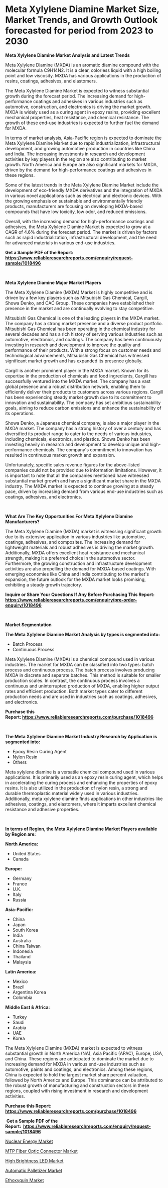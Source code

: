 <p><h1>Meta Xylylene Diamine Market Size, Market Trends, and Growth Outlook forecasted for period from 2023 to 2030</h1></p><p><strong>Meta Xylylene Diamine Market Analysis and Latest Trends</strong></p>
<p><p>Meta Xylylene Diamine (MXDA) is an aromatic diamine compound with the molecular formula C9H14N2. It is a clear, colorless liquid with a high boiling point and low viscosity. MXDA has various applications in the production of resins, coatings, adhesives, and elastomers.</p><p>The Meta Xylylene Diamine Market is expected to witness substantial growth during the forecast period. The increasing demand for high-performance coatings and adhesives in various industries such as automotive, construction, and electronics is driving the market growth. MXDA is widely used as a curing agent in epoxy resins, providing excellent mechanical properties, heat resistance, and chemical resistance. The growth of these end-use industries is expected to further fuel the demand for MXDA.</p><p>In terms of market analysis, Asia-Pacific region is expected to dominate the Meta Xylylene Diamine Market due to rapid industrialization, infrastructural development, and growing automotive production in countries like China and India. The increasing investments in research and development activities by key players in the region are also contributing to market growth. North America and Europe are also significant markets for MXDA, driven by the demand for high-performance coatings and adhesives in these regions.</p><p>Some of the latest trends in the Meta Xylylene Diamine Market include the development of eco-friendly MXDA derivatives and the integration of MXDA in various novel applications such as electrical and electronic devices. With the growing emphasis on sustainable and environmentally friendly products, manufacturers are focusing on developing MXDA-based compounds that have low toxicity, low odor, and reduced emissions.</p><p>Overall, with the increasing demand for high-performance coatings and adhesives, the Meta Xylylene Diamine Market is expected to grow at a CAGR of 4.6% during the forecast period. The market is driven by factors such as rapid industrialization, infrastructural development, and the need for advanced materials in various end-use industries.</p></p>
<p><strong>Get a Sample PDF of the Report:&nbsp; <a href="https://www.reliableresearchreports.com/enquiry/request-sample/1018496">https://www.reliableresearchreports.com/enquiry/request-sample/1018496</a></strong></p>
<p>&nbsp;</p>
<p><strong>Meta Xylylene Diamine Major Market Players</strong></p>
<p><p>The Meta Xylylene Diamine (MXDA) Market is highly competitive and is driven by a few key players such as Mitsubishi Gas Chemical, Cargill, Showa Denko, and CAC Group. These companies have established their presence in the market and are continually evolving to stay competitive.</p><p>Mitsubishi Gas Chemical is one of the leading players in the MXDA market. The company has a strong market presence and a diverse product portfolio. Mitsubishi Gas Chemical has been operating in the chemical industry for several decades and has a rich history of serving various industries such as automotive, electronics, and coatings. The company has been continuously investing in research and development to improve the quality and performance of their products. With a strong focus on customer needs and technological advancements, Mitsubishi Gas Chemical has witnessed significant market growth and has expanded its presence globally.</p><p>Cargill is another prominent player in the MXDA market. Known for its expertise in the production of chemicals and food ingredients, Cargill has successfully ventured into the MXDA market. The company has a vast global presence and a robust distribution network, enabling them to efficiently deliver their products to customers across various regions. Cargill has been experiencing steady market growth due to its commitment to innovation and sustainability. The company has set ambitious sustainability goals, aiming to reduce carbon emissions and enhance the sustainability of its operations.</p><p>Showa Denko, a Japanese chemical company, is also a major player in the MXDA market. The company has a strong history of over a century and has diversified its product range to cater to the needs of various industries, including chemicals, electronics, and plastics. Showa Denko has been investing heavily in research and development to develop unique and high-performance chemicals. The company's commitment to innovation has resulted in continuous market growth and expansion.</p><p>Unfortunately, specific sales revenue figures for the above-listed companies could not be provided due to information limitations. However, it is important to note that all the companies mentioned have witnessed substantial market growth and have a significant market share in the MXDA industry. The MXDA market is expected to continue growing at a steady pace, driven by increasing demand from various end-use industries such as coatings, adhesives, and electronics.</p></p>
<p>&nbsp;</p>
<p><strong>What Are The Key Opportunities For Meta Xylylene Diamine Manufacturers?</strong></p>
<p><p>The Meta Xylylene Diamine (MXDA) market is witnessing significant growth due to its extensive application in various industries like automotive, coatings, adhesives, and composites. The increasing demand for lightweight materials and robust adhesives is driving the market growth. Additionally, MXDA offers excellent heat resistance and mechanical strength, making it a preferred choice in the automotive sector. Furthermore, the growing construction and infrastructure development activities are also propelling the demand for MXDA-based coatings. With emerging economies like China and India contributing to the market's expansion, the future outlook for the MXDA market looks promising, exhibiting a steady growth trajectory.</p></p>
<p><strong>Inquire or Share Your Questions If Any Before Purchasing This Report: <a href="https://www.reliableresearchreports.com/enquiry/pre-order-enquiry/1018496">https://www.reliableresearchreports.com/enquiry/pre-order-enquiry/1018496</a></strong></p>
<p>&nbsp;</p>
<p><strong>Market Segmentation</strong></p>
<p><strong>The Meta Xylylene Diamine Market Analysis by types is segmented into:</strong></p>
<p><ul><li>Batch Process</li><li>Continuous Process</li></ul></p>
<p><p>Meta Xylylene Diamine (MXDA) is a chemical compound used in various industries. The market for MXDA can be classified into two types: batch process and continuous process. The batch process involves producing MXDA in discrete and separate batches. This method is suitable for smaller production scales. In contrast, the continuous process involves a continuous and uninterrupted production of MXDA, enabling higher output rates and efficient production. Both market types cater to different production needs and are used in industries such as coatings, adhesives, and electronics.</p></p>
<p><strong>Purchase this Report:&nbsp;<a href="https://www.reliableresearchreports.com/purchase/1018496">https://www.reliableresearchreports.com/purchase/1018496</a></strong></p>
<p>&nbsp;</p>
<p><strong>The Meta Xylylene Diamine Market Industry Research by Application is segmented into:</strong></p>
<p><ul><li>Epoxy Resin Curing Agent</li><li>Nylon Resin</li><li>Others</li></ul></p>
<p><p>Meta xylylene diamine is a versatile chemical compound used in various applications. It is primarily used as an epoxy resin curing agent, which helps in accelerating the curing process and enhancing the properties of epoxy resins. It is also utilized in the production of nylon resin, a strong and durable thermoplastic material widely used in various industries. Additionally, meta xylylene diamine finds applications in other industries like adhesives, coatings, and elastomers, where it imparts excellent chemical resistance and adhesive properties.</p></p>
<p>&nbsp;</p>
<p><strong>In terms of Region, the Meta Xylylene Diamine Market Players available by Region are:</strong></p>
<p>
    <p> <strong> North America: </strong>
        <ul>
            <li>United States</li>
            <li>Canada</li>
        </ul>
        </p> 
    <p> <strong> Europe: </strong>
        <ul>
            <li>Germany</li>
            <li>France</li>
            <li>U.K.</li>
            <li>Italy</li>
            <li>Russia</li>
        </ul>
        </p> 
    <p> <strong> Asia-Pacific: </strong>
        <ul>
            <li>China</li>
            <li>Japan</li>
            <li>South Korea</li>
            <li>India</li>
            <li>Australia</li>
            <li>China Taiwan</li>
            <li>Indonesia</li>
            <li>Thailand</li>
            <li>Malaysia</li>
        </ul>
        </p> 
    <p> <strong> Latin America: </strong>
        <ul>
            <li>Mexico</li>
            <li>Brazil</li>
            <li>Argentina Korea</li>
            <li>Colombia</li>
        </ul>
        </p> 
    <p> <strong> Middle East & Africa: </strong>
        <ul>
            <li>Turkey</li>
            <li>Saudi</li>
            <li>Arabia</li>
            <li>UAE</li>
            <li>Korea</li>
        </ul>
    </p>
    </p>
<p><p>The Meta Xylylene Diamine (MXDA) market is expected to witness substantial growth in North America (NA), Asia Pacific (APAC), Europe, USA, and China. These regions are anticipated to dominate the market due to increasing demand for MXDA in various end-use industries such as automotive, paints and coatings, and electronics. Among these regions, China is expected to hold the largest market share percent valuation, followed by North America and Europe. This dominance can be attributed to the robust growth of manufacturing and construction sectors in these regions, coupled with rising investment in research and development activities.</p></p>
<p><strong>Purchase this Report: <a href="https://www.reliableresearchreports.com/purchase/1018496">https://www.reliableresearchreports.com/purchase/1018496</a></strong></p>
<p>&nbsp;<strong>Get a Sample PDF of the Report:&nbsp;&nbsp;<a href="https://www.reliableresearchreports.com/enquiry/request-sample/1018496">https://www.reliableresearchreports.com/enquiry/request-sample/1018496</a></strong></p>
<p><strong></strong></p>
<p><p><a href="https://medium.com/@abdulkoss1954/decoding-nuclear-energy-market-metrics-market-share-trends-and-growth-patterns-208c68617ddc">Nuclear Energy Market</a></p><p><a href="https://medium.com/@angelageorge32/mtp-fiber-optic-connector-market-outlook-industry-overview-and-forecast-2023-to-2030-3d7fd46a1264">MTP Fiber Optic Connector Market</a></p><p><a href="https://medium.com/@porteradams98/decoding-high-brightness-led-market-metrics-market-share-trends-and-growth-patterns-f57844ad00fc">High Brightness LED Market</a></p><p><a href="https://medium.com/@patriciaday39/automatic-palletizer-market-insights-into-market-cagr-market-trends-and-growth-strategies-8862e636aab3">Automatic Palletizer Market</a></p><p><a href="https://medium.com/@efrainhaley/ethoxyquin-market-size-cagr-trends-2024-2030-1e79fcefe4e3">Ethoxyquin Market</a></p></p>